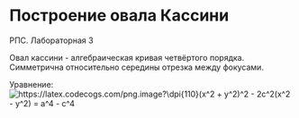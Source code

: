 # Построение овала Кассини
РПС. Лабораторная 3

Овал кассини - алгебраическая кривая четвёртого порядка. Симметрична относительно середины отрезка между фокусами.

Уравнение:  <img src="https://latex.codecogs.com/png.image?\dpi{110}(x^2&space;&plus;&space;y^2)^2&space;-&space;2c^2(x^2&space;-&space;y^2)&space;=&space;a^4&space;-&space;c^4" title="https://latex.codecogs.com/png.image?\dpi{110}(x^2 + y^2)^2 - 2c^2(x^2 - y^2) = a^4 - c^4" />
